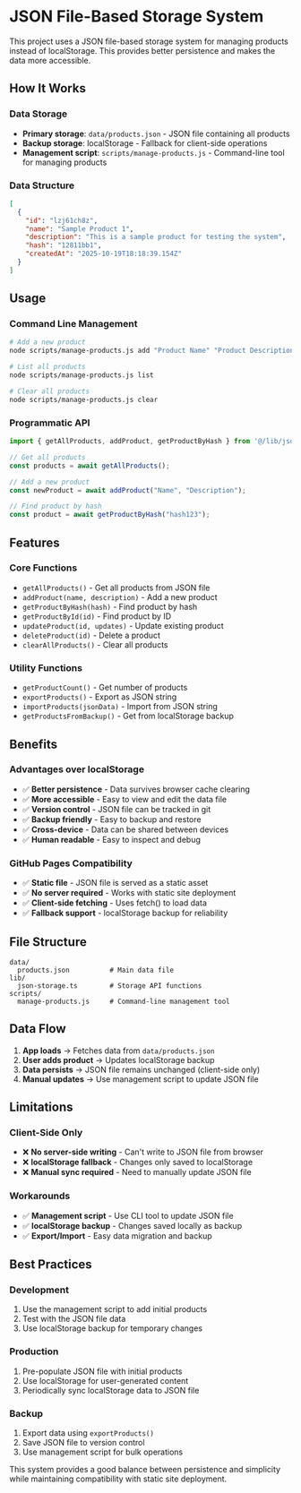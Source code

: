 # JSON File-Based Storage System

This project uses a JSON file-based storage system for managing products instead of localStorage. This provides better persistence and makes the data more accessible.

## How It Works

### Data Storage
- **Primary storage**: `data/products.json` - JSON file containing all products
- **Backup storage**: localStorage - Fallback for client-side operations
- **Management script**: `scripts/manage-products.js` - Command-line tool for managing products

### Data Structure
```json
[
  {
    "id": "lzj61ch8z",
    "name": "Sample Product 1",
    "description": "This is a sample product for testing the system",
    "hash": "12811bb1",
    "createdAt": "2025-10-19T18:18:39.154Z"
  }
]
```

## Usage

### Command Line Management
```bash
# Add a new product
node scripts/manage-products.js add "Product Name" "Product Description"

# List all products
node scripts/manage-products.js list

# Clear all products
node scripts/manage-products.js clear
```

### Programmatic API
```typescript
import { getAllProducts, addProduct, getProductByHash } from '@/lib/json-storage';

// Get all products
const products = await getAllProducts();

// Add a new product
const newProduct = await addProduct("Name", "Description");

// Find product by hash
const product = await getProductByHash("hash123");
```

## Features

### Core Functions
- `getAllProducts()` - Get all products from JSON file
- `addProduct(name, description)` - Add a new product
- `getProductByHash(hash)` - Find product by hash
- `getProductById(id)` - Find product by ID
- `updateProduct(id, updates)` - Update existing product
- `deleteProduct(id)` - Delete a product
- `clearAllProducts()` - Clear all products

### Utility Functions
- `getProductCount()` - Get number of products
- `exportProducts()` - Export as JSON string
- `importProducts(jsonData)` - Import from JSON string
- `getProductsFromBackup()` - Get from localStorage backup

## Benefits

### Advantages over localStorage
- ✅ **Better persistence** - Data survives browser cache clearing
- ✅ **More accessible** - Easy to view and edit the data file
- ✅ **Version control** - JSON file can be tracked in git
- ✅ **Backup friendly** - Easy to backup and restore
- ✅ **Cross-device** - Data can be shared between devices
- ✅ **Human readable** - Easy to inspect and debug

### GitHub Pages Compatibility
- ✅ **Static file** - JSON file is served as a static asset
- ✅ **No server required** - Works with static site deployment
- ✅ **Client-side fetching** - Uses fetch() to load data
- ✅ **Fallback support** - localStorage backup for reliability

## File Structure
```
data/
  products.json          # Main data file
lib/
  json-storage.ts        # Storage API functions
scripts/
  manage-products.js     # Command-line management tool
```

## Data Flow

1. **App loads** → Fetches data from `data/products.json`
2. **User adds product** → Updates localStorage backup
3. **Data persists** → JSON file remains unchanged (client-side only)
4. **Manual updates** → Use management script to update JSON file

## Limitations

### Client-Side Only
- ❌ **No server-side writing** - Can't write to JSON file from browser
- ❌ **localStorage fallback** - Changes only saved to localStorage
- ❌ **Manual sync required** - Need to manually update JSON file

### Workarounds
- ✅ **Management script** - Use CLI tool to update JSON file
- ✅ **localStorage backup** - Changes saved locally as backup
- ✅ **Export/Import** - Easy data migration and backup

## Best Practices

### Development
1. Use the management script to add initial products
2. Test with the JSON file data
3. Use localStorage backup for temporary changes

### Production
1. Pre-populate JSON file with initial products
2. Use localStorage for user-generated content
3. Periodically sync localStorage data to JSON file

### Backup
1. Export data using `exportProducts()`
2. Save JSON file to version control
3. Use management script for bulk operations

This system provides a good balance between persistence and simplicity while maintaining compatibility with static site deployment.
